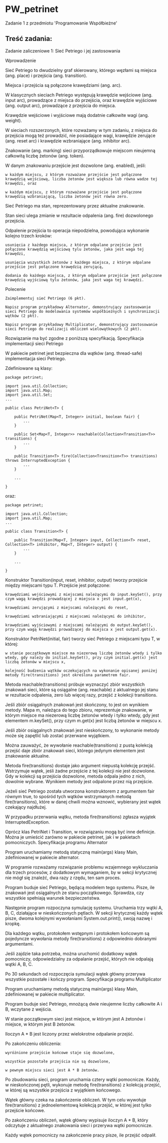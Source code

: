 # PW_petrinet
Zadanie 1 z przedmiotu 'Programowanie Współbieżne'

## Treść zadania:

Zadanie zaliczeniowe 1: Sieć Petriego i jej zastosowania

Wprowadzenie

Sieć Petriego to dwudzielny graf skierowany, którego węzłami są miejsca (ang. place) i przejścia (ang. transition).

Miejsca i przejścia są połączone krawędziami (ang. arc).

W klasycznych sieciach Petriego występują krawędzie wejściowe (ang. input arc), prowadzące z miejsca do przejścia, oraz krawędzie wyjściowe (ang. output arc), prowadzące z przejścia do miejsca.

Krawędzie wejściowe i wyjściowe mają dodatnie całkowite wagi (ang. weight).

W sieciach rozszerzonych, które rozważamy w tym zadaniu, z miejsca do przejścia mogą też prowadzić, nie posiadające wagi, krawędzie zerujące (ang. reset arc) i krawędzie wzbraniające (ang. inhibitor arc).

Znakowanie (ang. marking) sieci przyporządkowuje miejscom nieujemną całkowitą liczbę żetonów (ang. token).

W danym znakowaniu przejście jest dozwolone (ang. enabled), jeśli:

    w każdym miejscu, z którym rozważane przejście jest połączone krawędzią wejściową, liczba żetonów jest większa lub równa wadze tej krawędzi, oraz

    w każdym miejscu, z którym rozważane przejście jest połączone krawędzią wzbraniającą, liczba żetonów jest równa zero.

Sieć Petriego ma stan, reprezentowany przez aktualne znakowanie.

Stan sieci ulega zmianie w rezultacie odpalenia (ang. fire) dozwolonego przejścia.

Odpalenie przejścia to operacja niepodzielna, powodująca wykonanie kolejno trzech kroków:

    usunięcia z każdego miejsca, z którym odpalane przejście jest połączone krawędzią wejściową tylu żetonów, jaka jest waga tej krawędzi,

    usunięcia wszystkich żetonów z każdego miejsca, z którym odpalane przejście jest połączone krawędzią zerującą,

    dodania do każdego miejsca, z którym odpalane przejście jest połączone krawędzią wyjściową tylu żetonów, jaka jest waga tej krawędzi.

Polecenie

    Zaimplementuj sieć Petriego (6 pkt).

    Napisz program przykładowy Alternator, demonstrujący zastosowanie sieci Petriego do modelowania systemów współbieżnych i synchronizacji wątków (2 pkt).

    Napisz program przykładowy Multiplicator, demonstrujący zastosowanie sieci Petriego do realizacji obliczeń wielowątkowych (2 pkt).

Rozwiązanie ma być zgodne z poniższą specyfikacją.
Specyfikacja implementacji sieci Petriego

W pakiecie petrinet jest bezpieczna dla wątków (ang. thread-safe) implementacja sieci Petriego.

Zdefiniowane są klasy:
```
package petrinet;

import java.util.Collection;
import java.util.Map;
import java.util.Set;
...

public class PetriNet<T> {

    public PetriNet(Map<T, Integer> initial, boolean fair) {
        ...
    }

    public Set<Map<T, Integer>> reachable(Collection<Transition<T>> transitions) {
        ...
    }

    public Transition<T> fire(Collection<Transition<T>> transitions) throws InterruptedException {
        ...
    }

    ...

}
```
oraz:
```
package petrinet;

import java.util.Collection;
import java.util.Map;
...

public class Transition<T> {

    public Transition(Map<T, Integer> input, Collection<T> reset, Collection<T> inhibitor, Map<T, Integer> output) {
        ...
    }

    ...

}
```
Konstruktor Transition<T>(input, reset, inhibitor, output) tworzy przejście między miejscami typu T. Przejście jest połączone:

    krawędziami wejściowymi z miejscami należącymi do input.keySet(), przy czym wagą krawędzi prowadzącej z miejsca x jest input.get(x),

    krawędziami zerującymi z miejscami należącymi do reset,

    krawędziami wzbraniającymi z miejscami należącymi do inhibitor,

    krawędziami wyjściowymi z miejscami należącymi do output.keySet(), przy czym wagą krawędzi prowadzącej do miejsca x jest output.get(x).

Konstruktor PetriNet<T>(initial, fair) tworzy sieć Petriego z miejscami typu T, w której:

    w stanie początkowym miejsce ma niezerową liczbę żetonów wtedy i tylko wtedy, gdy należy do initial.keySet(), przy czym initial.get(x) jest liczbą żetonów w miejscu x,

    kolejność budzenia wątków oczekujących na wykonanie opisanej poniżej metody fire(transitions) jest określona parametrem fair.

Metoda reachable(transitions) próbuje wyznaczyć zbiór wszystkich znakowań sieci, które są osiągalne (ang. reachable) z aktualnego jej stanu w rezultacie odpalenia, zero lub więcej razy, przejść z kolekcji transitions.

Jeśli zbiór osiągalnych znakowań jest skończony, to jest on wynikiem metody. Mapa m, należąca do tego zbioru, reprezentuje znakowanie, w którym miejsce ma niezerową liczbę żetonów wtedy i tylko wtedy, gdy jest elementem m.keySet(), przy czym m.get(x) jest liczbą żetonów w miejscu x.

Jeśli zbiór osiągalnych znakowań jest nieskończony, to wykonanie metody może się zapętlić lub zostać przerwane wyjątkiem.

Można zauważyć, że wywołanie reachable(transitions) z pustą kolekcją przejść daje zbiór znakowań sieci, którego jedynym elementem jest znakowanie aktualne.

Metoda fire(transitions) dostaje jako argument niepustą kolekcję przejść. Wstrzymuje wątek, jeśli żadne przejście z tej kolekcji nie jest dozwolone. Gdy w kolekcji są przejścia dozwolone, metoda odpala jedno z nich, dowolnie wybrane. Wynikiem metody jest odpalone przez nią przejście.

Jeżeli sieć Petriego została utworzona konstruktorem z argumentem fair równym true, to spośród tych wątków wstrzymanych metodą fire(transitions), które w danej chwili można wznowić, wybierany jest wątek czekający najdłużej.

W przypadku przerwania wątku, metoda fire(transitions) zgłasza wyjątek InterruptedException.

Oprócz klas PetriNet<T> i Transition<T>, w rozwiązaniu mogą być inne definicje. Można je umieścić zarówno w pakiecie petrinet, jak i w pakietach pomocniczych.
Specyfikacja programu Alternator

Program uruchamiamy metodą statyczną main(args) klasy Main, zdefiniowanej w pakiecie alternator.

W programie rozważamy rozwiązanie problemu wzajemnego wykluczania dla trzech procesów, z dodatkowym wymaganiem, by w sekcji krytycznej nie mógł się znaleźć, dwa razy z rzędu, ten sam proces.

Program buduje sieć Petriego, będącą modelem tego systemu. Pisze, ile znakowań jest osiągalnych ze stanu początkowego. Sprawdza, czy wszystkie spełniają warunek bezpieczeństwa.

Następnie program rozpoczyna symulację systemu. Uruchamia trzy wątki A, B, C, działające w nieskończonych pętlach. W sekcji krytycznej każdy wątek pisze, dwoma kolejnymi wywołaniami System.out.print(), swoją nazwę i kropkę.

Dla każdego wątku, protokołem wstępnym i protokołem końcowym są pojedyncze wywołania metody fire(transitions) z odpowiednio dobranymi argumentami.

Jeśli zajdzie taka potrzeba, można uruchomić dodatkowy wątek pomocniczy, odpowiedzialny za odpalanie przejść, których nie odpalają wątki A, B, C.

Po 30 sekundach od rozpoczęcia symulacji wątek główny przerywa wszystkie pozostałe i kończy program.
Specyfikacja programu Multiplicator

Program uruchamiamy metodą statyczną main(args) klasy Main, zdefiniowanej w pakiecie multiplicator.

Program buduje sieć Petriego, mnożącą dwie nieujemne liczby całkowite A i B, wczytane z wejścia.

W stanie początkowym sieci jest miejsce, w którym jest A żetonów i miejsce, w którym jest B żetonów.

Iloczyn A * B jest liczony przez wielokrotne odpalanie przejść.

Po zakończeniu obliczenia:

    wyróżnione przejście końcowe staje się dozwolone,

    wszystkie pozostałe przejścia nie są dozwolone,

    w pewnym miejscu sieci jest A * B żetonów.

Po zbudowaniu sieci, program uruchamia cztery wątki pomocnicze. Każdy, w nieskończonej pętli, wykonuje metodę fire(transitions) z kolekcją przejść, w której są wszystkie przejścia z wyjątkiem końcowego.

Wątek główny czeka na zakończenie obliczeń. W tym celu wywołuje fire(transitions) z jednoelementową kolekcją przejść, w której jest tylko przejście końcowe.

Po zakończeniu obliczeń, wątek główny wypisuje iloczyn A * B, który odczytuje z aktualnego znakowania sieci i przerywa wątki pomocnicze.

Każdy wątek pomocniczy na zakończenie pracy pisze, ile przejść odpalił.

